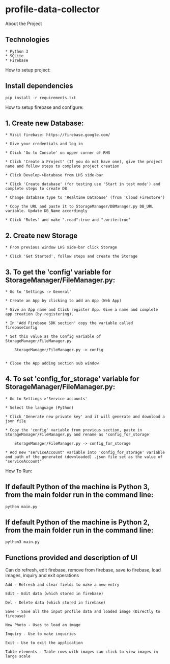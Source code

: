 # profile-data-collector

About the Project 

## Technologies 

    * Python 3
    * SQLite
    * Firebase 

How to setup project:

## Install dependencies

    pip install -r requirements.txt

How to setup firebase and configure:

## 1. Create new Database:

    * Visit firebase: https://firebase.google.com/
    
    * Give your credentials and log in
    
    * Click 'Go to Console' on upper corner of RHS
    
    * Click 'Create a Project' (If you do not have one), give the project name and follow steps to complete project creation
    
    * Click Develop->Database from LHS side-bar
    
    * Click 'Create database' (for testing use 'Start in test mode') and complete steps to create DB
    
    * Change database type to 'Realtime Database' (from 'Cloud Firestore')
    
    * Copy the URL and paste it to StorageManager/DBManager.py DB_URL variable. Update DB_Name accordingly
    
    * Click 'Rules' and make ".read":true and ".write:true"

## 2. Create new Storage
    
    * From previous window LHS side-bar click Storage
    
    * Click 'Get Started', follow steps and create the Storage

## 3. To get the 'config' variable for StorageManager/FileManager.py:

    * Go to 'Settings -> General'
    
    * Create an App by clicking to add an App (Web App)
    
    * Give an App name and Click register App. Give a name and complete app creation (by registering).
    
    * In 'Add Firebase SDK section' copy the variable called firebaseConfig 
    
    * Set this value as the Config variable of StorageManager/FileManager.py 
        
        StorageManager/FileManager.py -> config 
        
        
    * Close the App adding section sub window

## 4. To set 'config_for_storage' variable for StorageManager/FileManager.py:

    * Go to Settings->'Service accounts' 
    
    * Select the language (Python)
    
    * Click 'Generate new private key' and it will generate and download a json file
    
    * Copy the 'config' variable from previous section, paste in StorageManager/FileManager.py and rename as 'config_for_storage'
    
        StorageManager/FileManager.py -> config_for_storage
    
    * Add new "serviceAccount" variable into 'config_for_storage' variable and path of the generated (downloaded) .json file set as the value of "serviceAccount"

How To Run:

## If default Python of the machine is Python 3, from the main folder run in the command line: 
    
    python main.py 

## If default Python of the machine is Python 2, from the main folder run in the command line: 

    python3 main.py 

## Functions provided and description of UI

Can do refresh, edit firebase, remove from firebase, save to firebase, load images, inquiry and exit operations

    Add - Refresh and clear fields to make a new entry
    
    Edit - Edit data (which stored in firebase)
    
    Del - Delete data (which stored in firebase)
    
    Save - Save all the input profile data and loaded image (Directly to firebase)
    
    New Photo - Uses to load an image 
    
    Inquiry - Use to make inquiries
    
    Exit - Use to exit the application
    
    Table elements - Table rows with images can click to view images in large scale
    




   
  




